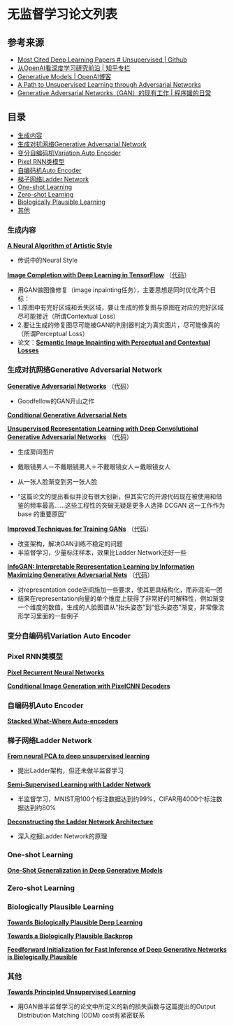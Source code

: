 # 无监督学习论文列表

## 参考来源
- [Most Cited Deep Learning Papers # Unsupervised | Github](https://github.com/terryum/awesome-deep-learning-papers#unsupervised)
- [从OpenAI看深度学习研究前沿 | 知乎专栏](https://zhuanlan.zhihu.com/p/20924929?f3fb8ead20=2fe7890562ecdbf5998ce5a6c0a1ba08)
- [Generative Models | OpenAI博客](https://openai.com/blog/generative-models/)
- [A Path to Unsupervised Learning through Adversarial Networks](https://code.facebook.com/posts/1587249151575490/a-path-to-unsupervised-learning-through-adversarial-networks/)
- [Generative Adversarial Networks（GAN）的现有工作 | 程序媛的日常](http://chuansong.me/n/317902651864)

## 目录
- [生成内容](#生成内容)
- [生成对抗网络Generative Adversarial Network](#生成对抗网络generative-adversarial-network)
- [变分自编码机Variation Auto Encoder](#变分自编码机variation-auto-encoder)
- [Pixel RNN类模型](#pixel-rnn类模型)
- [自编码机Auto Encoder](#自编码机auto-encoder)
- [梯子网络Ladder Network](#梯子网络ladder-network)
- [One-shot Learning](#one-shot-learning)
- [Zero-shot Learning](#zero-shot-learning)
- [Biologically Plausible Learning](#biologically-plausible-learning)
- [其他](#其他)

### 生成内容
[**A Neural Algorithm of Artistic Style**](https://arxiv.org/abs/1508.06576)
- 传说中的Neural Style

[**Image Completion with Deep Learning in TensorFlow**](http://bamos.github.io/2016/08/09/deep-completion/)
（[代码](https://github.com/bamos/dcgan-completion.tensorflow)）
- 用GAN做图像修复（image inpainting任务），主要思想是同时优化两个目标：
- 1.原图中有完好区域和丢失区域，要让生成的修复图与原图在对应的完好区域尽可能接近（所谓Contextual Loss）
- 2.要让生成的修复图尽可能被GAN的判别器判定为真实图片，尽可能像真的（所谓Perceptual Loss）
- 论文：[**Semantic Image Inpainting with Perceptual and Contextual Losses**](https://arxiv.org/abs/1607.07539)

### 生成对抗网络Generative Adversarial Network

[**Generative Adversarial Networks**](http://arxiv.org/abs/1406.2661)
（[代码](https://github.com/goodfeli/adversarial)）
- Goodfellow的GAN开山之作

[**Conditional Generative Adversarial Nets**](https://arxiv.org/abs/1411.1784)

[**Unsupervised Representation Learning with Deep Convolutional Generative Adversarial Networks**](https://arxiv.org/abs/1511.06434)
（[代码](https://github.com/Newmu/dcgan_code)）
- 生成房间图片
- 戴眼镜男人－不戴眼镜男人＋不戴眼镜女人＝戴眼镜女人
- 从一张人脸渐变到另一张人脸

- “这篇论文的提出看似并没有很大创新，但其实它的开源代码现在被使用和借鉴的频率最高……这些工程性的突破无疑是更多人选择 DCGAN 这一工作作为 base 的重要原因”

[**Improved Techniques for Training GANs**](https://arxiv.org/abs/1606.03498)
（[代码](https://github.com/openai/improved-gan)）
- 改变架构，解决GAN训练不稳定的问题
- 半监督学习，少量标注样本，效果比Ladder Network还好一些

[**InfoGAN: Interpretable Representation Learning by Information Maximizing Generative Adversarial Nets**](https://arxiv.org/abs/1606.03657)
（[代码](https://github.com/openai/InfoGAN)）
- 对representation code空间施加一些要求，使其更具结构化，而非混沌一团
- 结果在representation向量的单个维度上获得了非常好的可解释性，例如渐变一个维度的数值，生成的人脸图谱从“抬头姿态”到“低头姿态”渐变，非常像流形学习里面的一些例子

### 变分自编码机Variation Auto Encoder

### Pixel RNN类模型
[**Pixel Recurrent Neural Networks**](http://arxiv.org/abs/1601.06759)

[**Conditional Image Generation with PixelCNN Decoders**](http://arxiv.org/abs/1606.05328)

### 自编码机Auto Encoder

[**Stacked What-Where Auto-encoders**](https://arxiv.org/abs/1506.02351)

### 梯子网络Ladder Network

[**From neural PCA to deep unsupervised learning**](https://arxiv.org/abs/1411.7783)
- 提出Ladder架构，但还未做半监督学习

[**Semi-Supervised Learning with Ladder Network**](https://arxiv.org/abs/1507.02672)
- 半监督学习，MNIST用100个标注数据达到约99%，CIFAR用4000个标注数据达到约80%

[**Deconstructing the Ladder Network Architecture**](http://arxiv.org/abs/1511.06430)
- 深入挖掘Ladder Network的原理

### One-shot Learning
[**One-Shot Generalization in Deep Generative Models**](http://arxiv.org/abs/1603.05106)

### Zero-shot Learning

### Biologically Plausible Learning
[**Towards Biologically Plausible Deep Learning**](http://arxiv.org/abs/1502.04156)

[**Towards a Biologically Plausible Backprop**](http://arxiv.org/abs/1602.05179)

[**Feedforward Initialization for Fast Inference of Deep Generative Networks is Biologically Plausible**](http://arxiv.org/abs/1606.01651)


### 其他

[**Towards Principled Unsupervised Learning**](http://arxiv.org/abs/1511.06440)
- 用GAN做半监督学习的论文中所定义的新的损失函数与这篇提出的Output Distribution Matching (ODM) cost有紧密联系
